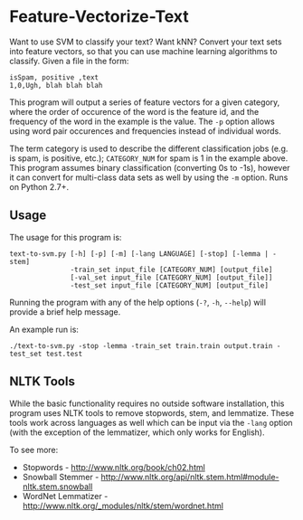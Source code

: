 # Feature-Vectorize-Text

Want to use SVM to classify your text? Want kNN? Convert your text sets into
feature vectors, so that you can use machine learning algorithms to classify.
Given a file in the form:

    isSpam, positive ,text
    1,0,Ugh, blah blah blah

This program will output a series of feature vectors for a given category,
where the order of occurence of the word is the feature id, and the frequency
of the word in the example is the value. The ``-p`` option allows using word
pair occurences and frequencies instead of individual words.

The term category is used to describe the different classification jobs (e.g.
is spam, is positive, etc.); ``CATEGORY_NUM`` for spam is 1 in the example
above. This program assumes binary classification (converting 0s to -1s),
however it can convert for multi-class data sets as well by using the
``-m`` option. Runs on Python 2.7+.

## Usage

The usage for this program is:

    text-to-svm.py [-h] [-p] [-m] [-lang LANGUAGE] [-stop] [-lemma | -stem]
                   -train_set input_file [CATEGORY_NUM] [output_file]
                   [-val_set input_file [CATEGORY_NUM] [output_file]]
                   -test_set input_file [CATEGORY_NUM] [output_file]

Running the program with any of the help options (``-?``, ``-h``, ``--help``)
will provide a brief help message.

An example run is:

    ./text-to-svm.py -stop -lemma -train_set train.train output.train -test_set test.test

## NLTK Tools

While the basic functionality requires no outside software installation, this
program uses NLTK tools to remove stopwords, stem, and lemmatize. These tools
work across languages as well which can be input via the ``-lang`` option
(with the exception of the lemmatizer, which only works for English).

To see more:
* Stopwords - <a href="http://www.nltk.org/book/ch02.html">http://www.nltk.org/book/ch02.html</a>
* Snowball Stemmer - <a href="http://www.nltk.org/api/nltk.stem.html#module-nltk.stem.snowball">http://www.nltk.org/api/nltk.stem.html#module-nltk.stem.snowball</a>
* WordNet Lemmatizer - <a href="http://www.nltk.org/_modules/nltk/stem/wordnet.html">http://www.nltk.org/_modules/nltk/stem/wordnet.html</a>
